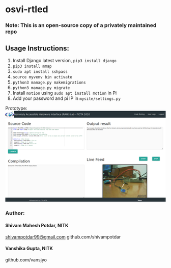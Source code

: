 # osvi-rtled

### Note: This is an open-source copy of a privately maintained repo

## Usage Instructions:

1. Install Django latest version, ```pip3 install django```
2. ```pip3 install mmap```
3. ```sudo apt install sshpass```
2. ```source myvenv bin activate```
3. ```python3 manage.py makemigrations```
4. ```python3 manage.py migrate```
5. Install ```motion``` using ```sudo apt install motion``` in Pi
6. Add your password and pi IP in ```mysite/settings.py```

Prototype:
![Home](https://github.com/vansjyo/OSVI-RemoteControl/blob/master/osvi.png)

### Author:

#### Shivam Mahesh Potdar, NITK
shivampotdar99@gmail.com
github.com/shivampotdar

#### Vanshika Gupta, NITK
github.com/vansjyo


